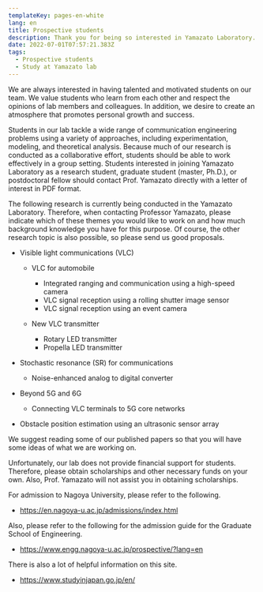 ```yaml
---
templateKey: pages-en-white
lang: en
title: Prospective students
description: Thank you for being so interested in Yamazato Laboratory.
date: 2022-07-01T07:57:21.383Z
tags:
  - Prospective students
  - Study at Yamazato lab
---
```


We are always interested in having talented and motivated students on our team. We value students who learn from each other and respect the opinions of lab members and colleagues. In addition, we desire to create an atmosphere that promotes personal growth and success.

Students in our lab tackle a wide range of communication engineering problems using a variety of approaches, including experimentation, modeling, and theoretical analysis. Because much of our research is conducted as a collaborative effort, students should be able to work effectively in a group setting. Students interested in joining Yamazato Laboratory as a research student, graduate student (master, Ph.D.), or postdoctoral fellow should contact Prof. Yamazato directly with a letter of interest in PDF format.

The following research is currently being conducted in the Yamazato Laboratory. Therefore, when contacting Professor Yamazato, please indicate which of these themes you would like to work on and how much background knowledge you have for this purpose. Of course, the other research topic is also possible, so please send us good proposals.

- Visible light communications (VLC)

  - VLC for automobile

    - Integrated ranging and communication using a high-speed camera
    - VLC signal reception using a rolling shutter image sensor
    - VLC signal reception using an event camera

  - New VLC transmitter
    - Rotary LED transmitter
    - Propella LED transmitter

- Stochastic resonance (SR) for communications

  - Noise-enhanced analog to digital converter

- Beyond 5G and 6G

  - Connecting VLC terminals to 5G core networks

- Obstacle position estimation using an ultrasonic sensor array

We suggest reading some of our published papers so that you will have some ideas of what we are working on.

Unfortunately, our lab does not provide financial support for students. Therefore, please obtain scholarships and other necessary funds on your own. Also, Prof. Yamazato will not assist you in obtaining scholarships.

For admission to Nagoya University, please refer to the following.

- https://en.nagoya-u.ac.jp/admissions/index.html

Also, please refer to the following for the admission guide for the Graduate School of Engineering.

- https://www.engg.nagoya-u.ac.jp/prospective/?lang=en

There is also a lot of helpful information on this site.

- https://www.studyinjapan.go.jp/en/
